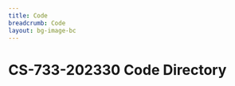 ```yaml
---
title: Code
breadcrumb: Code
layout: bg-image-bc
---
```

<h1>
    CS-733-202330 Code Directory
</h1>